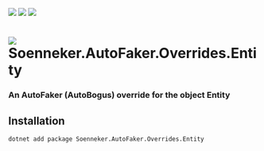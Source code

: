 [![](https://img.shields.io/nuget/v/soenneker.autofaker.overrides.entity.svg?style=for-the-badge)](https://www.nuget.org/packages/soenneker.autofaker.overrides.entity/)
[![](https://img.shields.io/github/actions/workflow/status/soenneker/soenneker.autofaker.overrides.entity/publish-package.yml?style=for-the-badge)](https://github.com/soenneker/soenneker.autofaker.overrides.entity/actions/workflows/publish-package.yml)
[![](https://img.shields.io/nuget/dt/soenneker.autofaker.overrides.entity.svg?style=for-the-badge)](https://www.nuget.org/packages/soenneker.autofaker.overrides.entity/)

# ![](https://user-images.githubusercontent.com/4441470/224455560-91ed3ee7-f510-4041-a8d2-3fc093025112.png) Soenneker.AutoFaker.Overrides.Entity
### An AutoFaker (AutoBogus) override for the object Entity

## Installation

```
dotnet add package Soenneker.AutoFaker.Overrides.Entity
```
